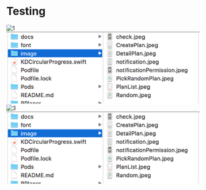 # Testing

![1](./LearningMath/TexasAnMStudy/Images/다운로드.png)
![2](./TexasAnMStudy/Images/다운로드.png)
![3](/LearningMath/TexasAnMStudy/Images/다운로드.png)
![4](/TexasAnMStudy/Images/다운로드.png)
